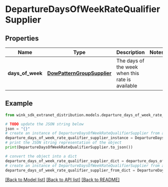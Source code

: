 # DepartureDaysOfWeekRateQualifierSupplier


## Properties

Name | Type | Description | Notes
------------ | ------------- | ------------- | -------------
**days_of_week** | [**DowPatternGroupSupplier**](DowPatternGroupSupplier.md) | The days of the week when this rate is available | 

## Example

```python
from wink_sdk_extranet_distribution.models.departure_days_of_week_rate_qualifier_supplier import DepartureDaysOfWeekRateQualifierSupplier

# TODO update the JSON string below
json = "{}"
# create an instance of DepartureDaysOfWeekRateQualifierSupplier from a JSON string
departure_days_of_week_rate_qualifier_supplier_instance = DepartureDaysOfWeekRateQualifierSupplier.from_json(json)
# print the JSON string representation of the object
print(DepartureDaysOfWeekRateQualifierSupplier.to_json())

# convert the object into a dict
departure_days_of_week_rate_qualifier_supplier_dict = departure_days_of_week_rate_qualifier_supplier_instance.to_dict()
# create an instance of DepartureDaysOfWeekRateQualifierSupplier from a dict
departure_days_of_week_rate_qualifier_supplier_from_dict = DepartureDaysOfWeekRateQualifierSupplier.from_dict(departure_days_of_week_rate_qualifier_supplier_dict)
```
[[Back to Model list]](../README.md#documentation-for-models) [[Back to API list]](../README.md#documentation-for-api-endpoints) [[Back to README]](../README.md)


